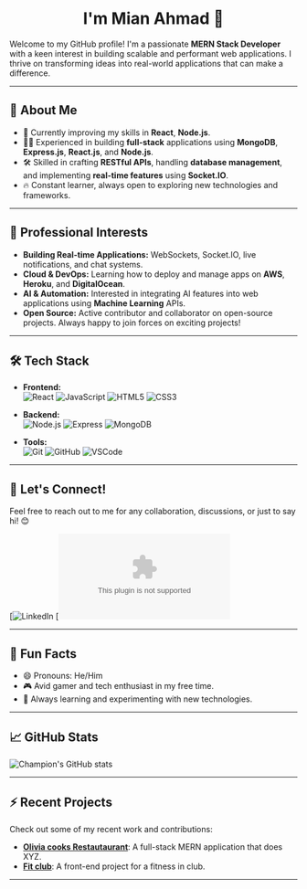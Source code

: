 <div align="center">

# **I'm Mian Ahmad 👋**

</div>

Welcome to my GitHub profile! I'm a passionate **MERN Stack Developer** with a keen interest in building scalable and performant web applications. I thrive on transforming ideas into real-world applications that can make a difference.

---

## 🚀 About Me

- 🌱 Currently improving my skills in **React**, **Node.js**.
- 👨‍💻 Experienced in building **full-stack** applications using **MongoDB**, **Express.js**, **React.js**, and **Node.js**.
- 🛠 Skilled in crafting **RESTful APIs**, handling **database management**, and implementing **real-time features** using **Socket.IO**.
- 🔥 Constant learner, always open to exploring new technologies and frameworks.

---

## 💼 Professional Interests

- **Building Real-time Applications:** WebSockets, Socket.IO, live notifications, and chat systems.
- **Cloud & DevOps:** Learning how to deploy and manage apps on **AWS**, **Heroku**, and **DigitalOcean**.
- **AI & Automation:** Interested in integrating AI features into web applications using **Machine Learning** APIs.
- **Open Source:** Active contributor and collaborator on open-source projects. Always happy to join forces on exciting projects!

---

## 🛠️ Tech Stack

- **Frontend:**  
  ![React](https://img.shields.io/badge/React-20232A?style=for-the-badge&logo=react&logoColor=61DAFB)
  ![JavaScript](https://img.shields.io/badge/JavaScript-323330?style=for-the-badge&logo=javascript&logoColor=F7DF1E)
  ![HTML5](https://img.shields.io/badge/HTML5-E34F26?style=for-the-badge&logo=html5&logoColor=white)
  ![CSS3](https://img.shields.io/badge/CSS3-1572B6?style=for-the-badge&logo=css3&logoColor=white)

- **Backend:**  
  ![Node.js](https://img.shields.io/badge/Node.js-339933?style=for-the-badge&logo=nodedotjs&logoColor=white)
  ![Express](https://img.shields.io/badge/Express.js-404D59?style=for-the-badge)
  ![MongoDB](https://img.shields.io/badge/MongoDB-4EA94B?style=for-the-badge&logo=mongodb&logoColor=white)

- **Tools:**  
  ![Git](https://img.shields.io/badge/Git-F05032?style=for-the-badge&logo=git&logoColor=white)
  ![GitHub](https://img.shields.io/badge/GitHub-181717?style=for-the-badge&logo=github&logoColor=white)
  ![VSCode](https://img.shields.io/badge/VS%20Code-007ACC?style=for-the-badge&logo=visual-studio-code&logoColor=white)

---

## 💬 Let's Connect!

Feel free to reach out to me for any collaboration, discussions, or just to say hi! 😊

[![LinkedIn](https://www.linkedin.com/in/mian-ahmad-764882262/)
[![Gmail](ahmadsharif965@gmail.com)

---

## 👀 Fun Facts

- 😄 Pronouns: He/Him
- 🎮 Avid gamer and tech enthusiast in my free time.
- 🧠 Always learning and experimenting with new technologies.

---

## 📈 GitHub Stats

![Champion's GitHub stats](https://github-readme-stats.vercel.app/api?username=itx-Champion&show_icons=true&theme=radical)

---

## ⚡ Recent Projects

Check out some of my recent work and contributions:

- **[Olivia cooks Restautaurant](https://github.com/itx-Champion/Olivi-cooks-restaurant.git)**: A full-stack MERN application that does XYZ.
- **[Fit club](https://github.com/itx-Champion/Fit-club.git)**: A front-end project for a fitness in club.

---

<!--
itx-Champion/itx-Champion is a ✨ special ✨ repository because its `README.md` (this file) appears on your GitHub profile.
You can click the Preview link to take a look at your changes.
-->
